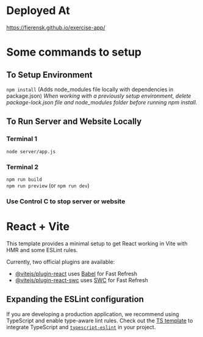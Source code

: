 # Deployed At
https://fierensk.github.io/exercise-app/

# Some commands to setup
## To Setup Environment
`npm install` (Adds node_modules file locally with dependencies in package.json)
_When working with a previously setup environment, delete package-lock.json file and node_modules folder before running npm install._

## To Run Server and Website Locally
### Terminal 1
`node server/app.js`
### Terminal 2
`npm run build`\
`npm run preview` (or `npm run dev`)

### Use Control C to stop server or website

# React + Vite

This template provides a minimal setup to get React working in Vite with HMR and some ESLint rules.

Currently, two official plugins are available:

- [@vitejs/plugin-react](https://github.com/vitejs/vite-plugin-react/blob/main/packages/plugin-react/README.md) uses [Babel](https://babeljs.io/) for Fast Refresh
- [@vitejs/plugin-react-swc](https://github.com/vitejs/vite-plugin-react-swc) uses [SWC](https://swc.rs/) for Fast Refresh

## Expanding the ESLint configuration

If you are developing a production application, we recommend using TypeScript and enable type-aware lint rules. Check out the [TS template](https://github.com/vitejs/vite/tree/main/packages/create-vite/template-react-ts) to integrate TypeScript and [`typescript-eslint`](https://typescript-eslint.io) in your project.
